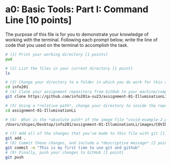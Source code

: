# a0: Basic Tools: Part I: Command Line [10 points]

The purpose of this file is for you to demonstrate your knowledge of working with the terminal. Following each prompt below, write the line of code that you used on the terminal to accomplish the task.

```bash
# (1) Print your working directory [1 points]
pwd

# (2) List the files in your current directory [1 point]
ls

# (3) Change your directory to a folder in which you do work for this class (if you haven't created such a folder, please do so now — perhaps titled "INFO201") [1 point]
cd info201
# (4) Clone your assignment repository from GitHub to your machine/computer [1 point]
git clone https://github.com/info201a-su23/assignment-01-IlluminationLi.git

# (5) Using a *relative path*, change your directory to inside the repository you just cloned [1 point]
cd assignment-01-IlluminationLi

# (6)  What is the *absolute path* of the image file "covid-example-2.png"? (You can answer the absolute path on your own computer, or the absolute path only within the GitHub repository) [1 points]
/Users/shipei/Desktop/info201/assignment-01-IlluminationLi/images/COVID-19-Visualizations

# (7) Add all of the changes that you've made to this file with git [1 point]
git add .
# (8) Commit these changes, and include a *descriptive message* [2 points]
git commit -m "This is my first time to use git and github"
# (9) Finally, push your changes to GitHub [1 point]
git push
```

